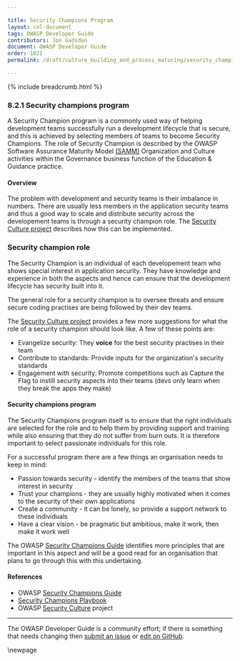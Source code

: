```yaml
---

title: Security Champions Program
layout: col-document
tags: OWASP Developer Guide
contributors: Jon Gadsden
document: OWASP Developer Guide
order: 1021
permalink: /draft/culture_building_and_process_maturing/security_champions/program/

---
```


{% include breadcrumb.html %}

### 8.2.1 Security champions program

A Security Champion program is a commonly used way of helping development teams successfully run a development lifecycle
that is secure, and this is achieved by selecting members of teams to become Security Champions.
The role of Security Champion is described by the OWASP Software Assurance Maturity Model [(SAMM)][sammgegoc]
Organization and Culture activities within the Governance business function of the Education & Guidance practice.

#### Overview

The problem with development and security teams is their imbalance in numbers. There are usually less members in
the application security teams and thus a good way to scale and distribute security across the developement
teams is through a security champion role. The [Security Culture project][culturechamps] describes how this
can be implemented.

### Security champion role

The Security Champion is an individual of each developement team who shows special interest in application security.
They have knowledge and experience in both the aspects and hence can ensure that the development lifecycle has 
security built into it.

The general role for a security champion is to oversee threats and ensure secure coding practises are being
followed by their dev teams.

The [Security Culture project][culturechamps] provides a few more suggestions for what the role of a security champion
should look like. A few of these points are:

* Evangelize security: They **voice** for the best security practises in their team
* Contribute to standards: Provide inputs for the organization's security standards
* Engagement with security: Promote competitions such as Capture the Flag to instill
    security aspects into their teams (devs only learn when they break the apps they make)

#### Security champions program

The Security Champions program itself is to ensure that the right individuals are selected for the role and to
help them by providing support and training while also ensuring that they do not suffer from burn outs.
It is therefore important to select passionate individuals for this role.

For a successful program there are a few things an organisation needs to keep in mind:

* Passion towards security - identify the members of the teams that show interest in security
* Trust your champions - they are usually highly motivated when it comes to the security of their own applications
* Create a community - it can be lonely, so provide a support network to these individuals
* Have a clear vision - be pragmatic but ambitious, make it work, then make it work well

The OWASP [Security Champions Guide][scguide] identifies more principles that are important in this aspect
and will be a good read for an organisation that plans to go through this with this undertaking.

#### References

* OWASP [Security Champions Guide][scguide]
* [Security Champions Playbook][scplaybook]
* OWASP [Security Culture][culturedoc] project

----

The OWASP Developer Guide is a community effort; if there is something that needs changing
then [submit an issue][issue1021] or [edit on GitHub][edit1021].

[edit1021]: https://github.com/OWASP/www-project-developer-guide/blob/main/draft/10-culture-process/02-security-champions/01-security-champions-program.md
[issue1021]: https://github.com/OWASP/www-project-developer-guide/issues/new?labels=enhancement&template=request.md&title=Update:%2010-culture-process/02-security-champions/01-security-champions-program
[sammgegoc]: https://owaspsamm.org/model/governance/education-and-guidance/stream-b/
[scguide]: https://owasp.org/www-project-security-champions-guidebook/
[scplaybook]: https://github.com/c0rdis/security-champions-playbook
[culturechamps]: https://owasp.org/www-project-security-culture/stable/4-Security_Champions/
[culturedoc]: https://owasp.org/www-project-security-culture/stable/

\newpage
